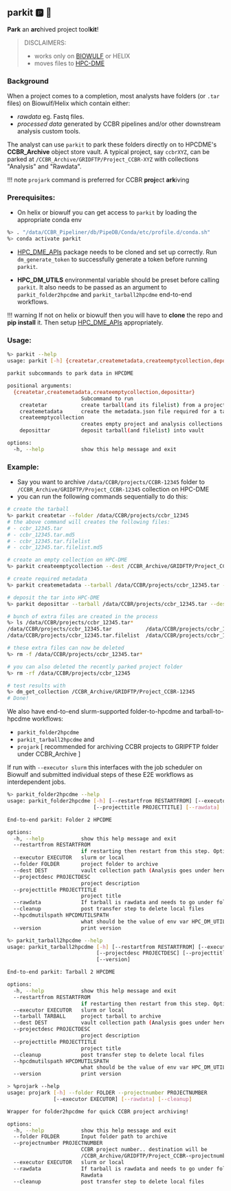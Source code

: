 ## parkit :parking: :blue_car:

**Park** an **arc**hived project tool**kit**!


> DISCLAIMERS:
>
> - works only on [BIOWULF](https://hpc.nih.gov/) or HELIX
> - moves files to [HPC-DME](https://hpcdmeweb.nci.nih.gov/login)
>
### Background
When a project comes to a completion, most analysts have folders (or `.tar` files) on Biowulf/Helix which contain either:
- _rawdata_ eg. Fastq files.
- _processed data_ generated by CCBR pipelines and/or other downstream analysis custom tools.
  
The analyst can use `parkit` to park these folders directly on to HPCDME's **CCBR_Archive** object store vault. A typical project, say `ccbrXYZ`, can be parked at `/CCBR_Archive/GRIDFTP/Project_CCBR-XYZ` with collections "Analysis" and "Rawdata".

!!! note `projark` command is preferred for CCBR **proj**ect **ark**iving

### Prerequisites:

- On helix or biowulf you can get access to `parkit` by loading the appropriate conda env

```bash
%> . "/data/CCBR_Pipeliner/db/PipeDB/Conda/etc/profile.d/conda.sh"
%> conda activate parkit
```

- [HPC_DME_APIs](https://github.com/CBIIT/HPC_DME_APIs) package needs to be cloned and set up correctly. Run `dm_generate_token` to successfully generate a token before running `parkit`.

- **HPC_DM_UTILS** environmental variable should be preset before calling `parkit`. It also needs to be passed as an argument to `parkit_folder2hpcdme` and `parkit_tarball2hpcdme` end-to-end workflows.

!!! warning If not on helix or biowulf then you will have to **clone** the repo and **pip install** it. Then setup [HPC_DME_APIs](https://github.com/CBIIT/HPC_DME_APIs) appropriately.

### Usage:

```bash
%> parkit --help
usage: parkit [-h] {createtar,createmetadata,createemptycollection,deposittar} ...

parkit subcommands to park data in HPCDME

positional arguments:
  {createtar,createmetadata,createemptycollection,deposittar}
                        Subcommand to run
    createtar           create tarball(and its filelist) from a project folder.
    createmetadata      create the metadata.json file required for a tarball (and its filelist)
    createemptycollection
                        creates empty project and analysis collections
    deposittar          deposit tarball(and filelist) into vault

options:
  -h, --help            show this help message and exit
```

### Example:

- Say you want to archive `/data/CCBR/projects/CCBR-12345` folder to `/CCBR_Archive/GRIDFTP/Project_CCBR-12345` collection on HPC-DME
- you can run the following commands sequentially to do this:

```bash
# create the tarball
%> parkit createtar --folder /data/CCBR/projects/ccbr_12345
# the above command will creates the following files:
# - ccbr_12345.tar
# - ccbr_12345.tar.md5
# - ccbr_12345.tar.filelist
# - ccbr_12345.tar.filelist.md5

# create an empty collection on HPC-DME
%> parkit createemptycollection --dest /CCBR_Archive/GRIDFTP/Project_CCBR-12345 --projectdesc "testing" --projecttitle "test project 1"

# create required metadata
%> parkit createmetadata --tarball /data/CCBR/projects/ccbr_12345.tar --dest /CCBR_Archive/GRIDFTP/Project_CCBR-12345

# deposit the tar into HPC-DME
%> parkit deposittar --tarball /data/CCBR/projects/ccbr_12345.tar --dest /CCBR_Archive/GRIDFTP/Project_CCBR-12345

# bunch of extra files are created in the process
%> ls /data/CCBR/projects/ccbr_12345.tar*
/data/CCBR/projects/ccbr_12345.tar           /data/CCBR/projects/ccbr_12345.tar.filelist.md5            /data/CCBR/projects/ccbr_12345.tar.md5
/data/CCBR/projects/ccbr_12345.tar.filelist  /data/CCBR/projects/ccbr_12345.tar.filelist.metadata.json  /data/CCBR/projects/ccbr_12345.tar.metadata.json

# these extra files can now be deleted
%> rm -f /data/CCBR/projects/ccbr_12345.tar*

# you can also deleted the recently parked project folder
%> rm -rf /data/CCBR/projects/ccbr_12345

# test results with
%> dm_get_collection /CCBR_Archive/GRIDFTP/Project_CCBR-12345
# Done!
```

We also have end-to-end slurm-supported folder-to-hpcdme and tarball-to-hpcdme workflows:

- `parkit_folder2hpcdme`
- `parkit_tarball2hpcdme` and 
- `projark` [ recommended for archiving CCBR projects to GRIPFTP folder under CCBR_Archive ]

If run with `--executor slurm` this interfaces with the job scheduler on Biowulf and submitted individual steps of these E2E workflows as interdependent jobs.

```bash
%> parkit_folder2hpcdme --help
usage: parkit_folder2hpcdme [-h] [--restartfrom RESTARTFROM] [--executor EXECUTOR] [--folder FOLDER] [--dest DEST] [--projectdesc PROJECTDESC]
                            [--projecttitle PROJECTTITLE] [--rawdata] [--cleanup] --hpcdmutilspath HPCDMUTILSPATH [--version]

End-to-end parkit: Folder 2 HPCDME

options:
  -h, --help            show this help message and exit
  --restartfrom RESTARTFROM
                        if restarting then restart from this step. Options are: createemptycollection, createmetadata, deposittar
  --executor EXECUTOR   slurm or local
  --folder FOLDER       project folder to archive
  --dest DEST           vault collection path (Analysis goes under here!)
  --projectdesc PROJECTDESC
                        project description
  --projecttitle PROJECTTITLE
                        project title
  --rawdata             If tarball is rawdata and needs to go under folder Rawdata
  --cleanup             post transfer step to delete local files
  --hpcdmutilspath HPCDMUTILSPATH
                        what should be the value of env var HPC_DM_UTILS
  --version             print version
```



```bash
%> parkit_tarball2hpcdme --help
usage: parkit_tarball2hpcdme [-h] [--restartfrom RESTARTFROM] [--executor EXECUTOR] [--tarball TARBALL] [--dest DEST]
                             [--projectdesc PROJECTDESC] [--projecttitle PROJECTTITLE] [--cleanup] --hpcdmutilspath HPCDMUTILSPATH
                             [--version]

End-to-end parkit: Tarball 2 HPCDME

options:
  -h, --help            show this help message and exit
  --restartfrom RESTARTFROM
                        if restarting then restart from this step. Options are: createemptycollection, createmetadata, deposittar
  --executor EXECUTOR   slurm or local
  --tarball TARBALL     project tarball to archive
  --dest DEST           vault collection path (Analysis goes under here!)
  --projectdesc PROJECTDESC
                        project description
  --projecttitle PROJECTTITLE
                        project title
  --cleanup             post transfer step to delete local files
  --hpcdmutilspath HPCDMUTILSPATH
                        what should be the value of env var HPC_DM_UTILS
  --version             print version
```

```bash
> %projark --help
usage: projark [-h] --folder FOLDER --projectnumber PROJECTNUMBER
               [--executor EXECUTOR] [--rawdata] [--cleanup]

Wrapper for folder2hpcdme for quick CCBR project archiving!

options:
  -h, --help            show this help message and exit
  --folder FOLDER       Input folder path to archive
  --projectnumber PROJECTNUMBER
                        CCBR project number.. destination will be
                        /CCBR_Archive/GRIDFTP/Project_CCBR-<projectnumber>
  --executor EXECUTOR   slurm or local
  --rawdata             If tarball is rawdata and needs to go under folder
                        Rawdata
  --cleanup             post transfer step to delete local files
```